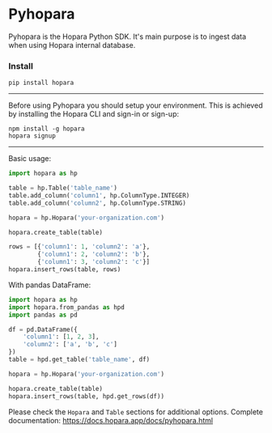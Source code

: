 # Pyhopara

Pyhopara is the Hopara Python SDK. It's main purpose is to ingest data when using Hopara internal database.

### Install
```shell
pip install hopara
```

---
Before using Pyhopara you should setup your environment. This is achieved by installing the Hopara CLI and sign-in or sign-up:
```shell
npm install -g hopara
hopara signup
```

---

Basic usage:

```python
import hopara as hp

table = hp.Table('table_name')
table.add_column('column1', hp.ColumnType.INTEGER)
table.add_column('column2', hp.ColumnType.STRING)

hopara = hp.Hopara('your-organization.com')

hopara.create_table(table)

rows = [{'column1': 1, 'column2': 'a'},
        {'column1': 2, 'column2': 'b'},
        {'column1': 3, 'column2': 'c'}]
hopara.insert_rows(table, rows)
```

With pandas DataFrame:

```python
import hopara as hp
import hopara.from_pandas as hpd
import pandas as pd

df = pd.DataFrame({
    'column1': [1, 2, 3],
    'column2': ['a', 'b', 'c']
})
table = hpd.get_table('table_name', df)

hopara = hp.Hopara('your-organization.com')

hopara.create_table(table)
hopara.insert_rows(table, hpd.get_rows(df))
```

Please check the ``Hopara`` and ``Table`` sections for additional options.
Complete documentation: https://docs.hopara.app/docs/pyhopara.html